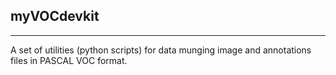 ## myVOCdevkit
------

A set of utilities (python scripts) for data munging image and annotations files in PASCAL VOC format.
